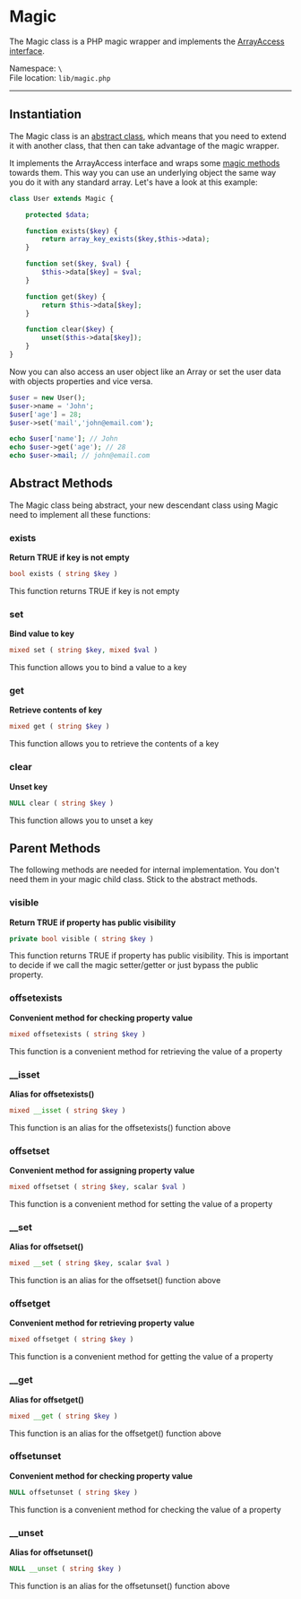 # Magic

The Magic class is a PHP magic wrapper and implements the [ArrayAccess interface](http://php.net/manual/en/class.arrayaccess.php "php.net :: The ArrayAccess interface").

Namespace: `\` <br>
File location: `lib/magic.php`

---

## Instantiation


The Magic class is an [abstract class](http://www.php.net/manual/en/language.oop5.abstract.php "php.net Class Abstraction Manual"), which means that you need to extend it with another class, that then can take advantage of the magic wrapper.

It implements the ArrayAccess interface and wraps some [magic methods](http://www.php.net/manual/en/language.oop5.magic.php "php.net Magic Methods Manual") towards them. This way you can use an underlying object the same way you do it with any standard array.
Let's have a look at this example:

```php
class User extends Magic {

    protected $data;

    function exists($key) {
        return array_key_exists($key,$this->data);
    }

    function set($key, $val) {
        $this->data[$key] = $val;
    }

    function get($key) {
        return $this->data[$key];
    }

    function clear($key) {
        unset($this->data[$key]);
    }
}
```

Now you can also access an user object like an Array or set the user data with objects properties and vice versa.

```php
$user = new User();
$user->name = 'John';
$user['age'] = 28;
$user->set('mail','john@email.com');

echo $user['name']; // John
echo $user->get('age'); // 28
echo $user->mail; // john@email.com
```


## Abstract Methods

The Magic class being abstract, your new descendant class using Magic need to implement all these functions:

### exists

**Return TRUE if key is not empty**

``` php
bool exists ( string $key )
```

This function returns TRUE if key is not empty

### set

**Bind value to key**

``` php
mixed set ( string $key, mixed $val )
```

This function allows you to bind a value to a key

### get

**Retrieve contents of key**

``` php
mixed get ( string $key )
```

This function allows you to retrieve the contents of a key

### clear

**Unset key**

``` php
NULL clear ( string $key )
```

This function allows you to unset a key


## Parent Methods

The following methods are needed for internal implementation. You don't need them in your magic child class. Stick to the abstract methods.

### visible

**Return TRUE if property has public visibility**

``` php
private bool visible ( string $key )
```

This function returns TRUE if property has public visibility. This is important to decide if we call the magic setter/getter or just bypass the public property.

### offsetexists

**Convenient method for checking property value**

``` php
mixed offsetexists ( string $key )
```

This function is a convenient method for retrieving the value of a property

### __isset

**Alias for offsetexists()**

``` php
mixed __isset ( string $key )
```

This function is an alias for the offsetexists() function above

### offsetset

**Convenient method for assigning property value**

``` php
mixed offsetset ( string $key, scalar $val )
```

This function is a convenient method for setting the value of a property

### __set

**Alias for offsetset()**

``` php
mixed __set ( string $key, scalar $val )
```

This function is an alias for the offsetset() function above

### offsetget

**Convenient method for retrieving property value**

``` php
mixed offsetget ( string $key )
```

This function is a convenient method for getting the value of a property

### __get

**Alias for offsetget()**

``` php
mixed __get ( string $key )
```

This function is an alias for the offsetget() function above

### offsetunset

**Convenient method for checking property value**

``` php
NULL offsetunset ( string $key )
```

This function is a convenient method for checking the value of a property

### __unset

**Alias for offsetunset()**

``` php
NULL __unset ( string $key )
```

This function is an alias for the offsetunset() function above

